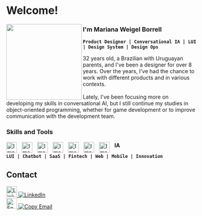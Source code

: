 # Welcome!

<img src="https://media.licdn.com/dms/image/v2/D4D03AQEhDNsuNLT2mQ/profile-displayphoto-shrink_400_400/profile-displayphoto-shrink_400_400/0/1692397000508?e=1747267200&v=beta&t=k48fjTzo_1Gq5QMnSSkP8cJzxlhrD06kXuQlJSIl4dk" align="left" height="200px" />

###  I'm Mariana Weigel Borrell

**`Product Designer | Conversational IA | LUI | Design System | Design Ops`**

32 years old, a Brazilian with Uruguayan parents, and I've been a designer for over 8 years. Over the years, I've had the chance to work with different products and in various contexts.<br><br>
Lately, I've been focusing more on developing my skills in conversational AI, but I still continue my studies in object-oriented programming, whether for game development or to improve communication with the development team.

### Skills and Tools
<img
	align="left"
	alt="Image"
	width="28px"
	style="padding-right:10px;"
  src="https://cdn.jsdelivr.net/gh/devicons/devicon@latest/icons/figma/figma-original.svg" 
  />
<img
	align="left"
	alt="Image"
	width="28px"
	style="padding-right:10px;"
  src="https://cdn.brandfetch.io/idAnDTFapY/theme/dark/symbol.svg?c=1dxbfHSJFAPEGdCLU4o5B" />
<img
	align="left"
	alt="Image"
	width="28px"
	style="padding-right:10px;"
  src="https://cdn.jsdelivr.net/gh/devicons/devicon@latest/icons/csharp/csharp-original.svg" />
<img
	align="left"
	alt="Image"
	width="28px"
	style="padding-right:10px;"
  src="https://cdn.jsdelivr.net/gh/devicons/devicon@latest/icons/unity/unity-original.svg" />
<img
	align="left"
	alt="Image"
	width="28px"
	style="padding-right:10px;"
  src="https://cdn.jsdelivr.net/gh/devicons/devicon@latest/icons/azuredevops/azuredevops-original.svg" />
<img
	align="left"
	alt="Image"
	width="28px"
	style="padding-right:10px;"
  src="https://cdn.jsdelivr.net/gh/devicons/devicon@latest/icons/jira/jira-original.svg" />
<img
	align="left"
	alt="Image"
	width="28px"
	style="padding-right:10px;"
  src="https://cdn.jsdelivr.net/gh/devicons/devicon@latest/icons/trello/trello-original.svg" />
**IA**

**` LUI | Chatbot | SaaS | Fintech | Web | Mobile | Innovation `**

## Contact
<a href="https://www.linkedin.com/in/mariana-weigel-borrell-510321140/" target="_blank">
<img
    alt="LinkedIn Icon" 
    width="28" 
    height="28"
    src="https://cdn.jsdelivr.net/gh/devicons/devicon@latest/icons/linkedin/linkedin-original.svg"
/>

<a href="https://www.linkedin.com/in/mariana-weigel-borrell-510321140/" target="_blank">
  <img
    src="https://img.shields.io/badge/-LinkedIn-blue?style=for-the-badge" 
    alt="LinkedIn"
  />
<br>
<a href="mailto:mwb.mariana@gmail.com">
  <img 
    src="https://icons.iconarchive.com/icons/dtafalonso/win-10x/256/Email-icon.png"
    alt="Envelope Icon" 
    width="28" 
    height="28"
  />
  <img 
    src="https://img.shields.io/badge/-Copy%20Email-blue?style=for-the-badge" 
    alt="Copy Email"
  />
</a>